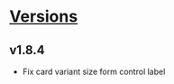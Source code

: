 # [Versions](https://github.com/Tracktor/design-system-tracktor/releases)

## v1.8.4
- Fix card variant size form control label
